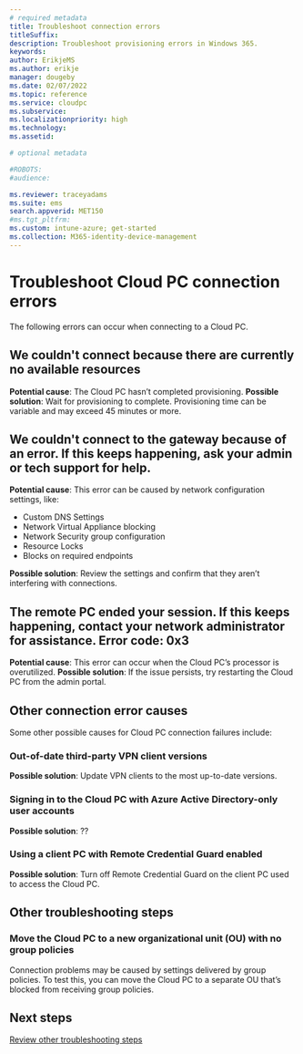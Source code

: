 ```yaml
---
# required metadata
title: Troubleshoot connection errors
titleSuffix:
description: Troubleshoot provisioning errors in Windows 365.
keywords:
author: ErikjeMS  
ms.author: erikje
manager: dougeby
ms.date: 02/07/2022
ms.topic: reference
ms.service: cloudpc
ms.subservice:
ms.localizationpriority: high
ms.technology:
ms.assetid: 

# optional metadata

#ROBOTS:
#audience:

ms.reviewer: traceyadams
ms.suite: ems
search.appverid: MET150
#ms.tgt_pltfrm:
ms.custom: intune-azure; get-started
ms.collection: M365-identity-device-management
---
```


# Troubleshoot Cloud PC connection errors

The following errors can occur when connecting to a Cloud PC.

## We couldn't connect because there are currently no available resources

**Potential cause**: The Cloud PC hasn’t completed provisioning.
**Possible solution**: Wait for provisioning to complete. Provisioning time can be variable and may exceed 45 minutes or more.

## We couldn't connect to the gateway because of an error. If this keeps happening, ask your admin or tech support for help.

**Potential cause**: This error can be caused by network configuration settings, like:

- Custom DNS Settings
- Network Virtual Appliance blocking
- Network Security group configuration 
- Resource Locks
- Blocks on required endpoints

**Possible solution**: Review the settings and confirm that they aren’t interfering with connections.

## The remote PC ended your session. If this keeps happening, contact your network administrator for assistance. Error code: 0x3

**Potential cause**: This error can occur when the Cloud PC’s processor is overutilized.
**Possible solution**: If the issue persists, try restarting the Cloud PC from the admin portal.

## Other connection error causes

Some other possible causes for Cloud PC connection failures include:

### Out-of-date third-party VPN client versions

**Possible solution**: Update VPN clients to the most up-to-date versions.

### Signing in to the Cloud PC with Azure Active Directory-only user accounts

**Possible solution**: ??

### Using a client PC with Remote Credential Guard enabled

**Possible solution**: Turn off Remote Credential Guard on the client PC used to access the Cloud PC.

## Other troubleshooting steps

### Move the Cloud PC to a new organizational unit (OU) with no group policies

Connection problems may be caused by settings delivered by group policies. To test this, you can move the Cloud PC to a separate OU that’s blocked from receiving group policies.

## Next steps

[Review other troubleshooting steps](troubleshooting.md)
